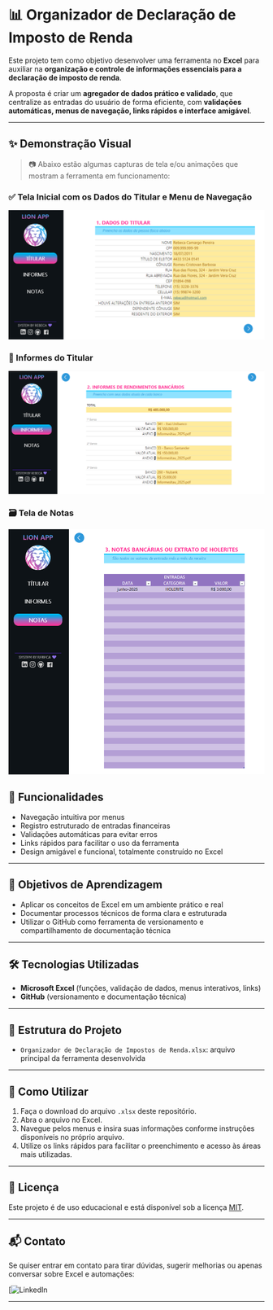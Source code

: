 # 📊 Organizador de Declaração de Imposto de Renda

Este projeto tem como objetivo desenvolver uma ferramenta no **Excel** para auxiliar na **organização e controle de informações essenciais para a declaração de imposto de renda**. 

A proposta é criar um **agregador de dados prático e validado**, que centralize as entradas do usuário de forma eficiente, com **validações automáticas, menus de navegação, links rápidos e interface amigável**.

---

## ✨ Demonstração Visual

> 📷 Abaixo estão algumas capturas de tela e/ou animações que mostram a ferramenta em funcionamento:

### ✅ Tela Inicial com os Dados do Titular e Menu de Navegação
![Tela dos dados do Titular](https://github.com/rehpedroso/organizador-declaracao-ir/blob/main/assets/tela_titular.png)

### 📁 Informes do Titular
![Tela de Informes](https://github.com/rehpedroso/organizador-declaracao-ir/blob/main/assets/tela_informes.png)

### 🗃 Tela de Notas
![Tela de Notas](https://github.com/rehpedroso/organizador-declaracao-ir/blob/main/assets/tela_nota.png)


## 🚀 Funcionalidades

- Navegação intuitiva por menus
- Registro estruturado de entradas financeiras
- Validações automáticas para evitar erros
- Links rápidos para facilitar o uso da ferramenta
- Design amigável e funcional, totalmente construído no Excel

---

## 🎯 Objetivos de Aprendizagem

- Aplicar os conceitos de Excel em um ambiente prático e real
- Documentar processos técnicos de forma clara e estruturada
- Utilizar o GitHub como ferramenta de versionamento e compartilhamento de documentação técnica

---

## 🛠️ Tecnologias Utilizadas

- **Microsoft Excel** (funções, validação de dados, menus interativos, links)
- **GitHub** (versionamento e documentação técnica)

---

## 📁 Estrutura do Projeto

- `Organizador de Declaração de Impostos de Renda.xlsx`: arquivo principal da ferramenta desenvolvida

---

## 📌 Como Utilizar

1. Faça o download do arquivo `.xlsx` deste repositório.
2. Abra o arquivo no Excel.
3. Navegue pelos menus e insira suas informações conforme instruções disponíveis no próprio arquivo.
4. Utilize os links rápidos para facilitar o preenchimento e acesso às áreas mais utilizadas.

---

## 🧾 Licença

Este projeto é de uso educacional e está disponível sob a licença [MIT](https://opensource.org/licenses/MIT).

---

## 📬 Contato

Se quiser entrar em contato para tirar dúvidas, sugerir melhorias ou apenas conversar sobre Excel e automações:

[![LinkedIn](https://www.linkedin.com/in/rebeca-pedroso-eng-computacao)

---

